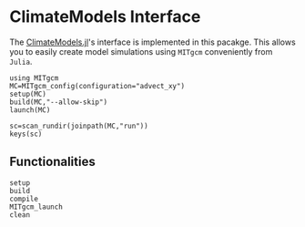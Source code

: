 # ClimateModels Interface

The [ClimateModels.jl](https://github.com/gaelforget/ClimateModels.jl/#readme)'s interface is implemented in this pacakge. This allows you to easily create model simulations using `MITgcm` conveniently from `Julia`.

```@example 1
using MITgcm
MC=MITgcm_config(configuration="advect_xy")
setup(MC)
build(MC,"--allow-skip")
launch(MC)
```

```@example 1
sc=scan_rundir(joinpath(MC,"run"))
keys(sc)
```

## Functionalities

```@docs
setup
build
compile
MITgcm_launch
clean
```
